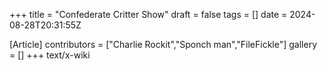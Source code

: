+++
title = "Confederate Critter Show"
draft = false
tags = []
date = 2024-08-28T20:31:55Z

[Article]
contributors = ["Charlie Rockit","Sponch man","FileFickle"]
gallery = []
+++
text/x-wiki